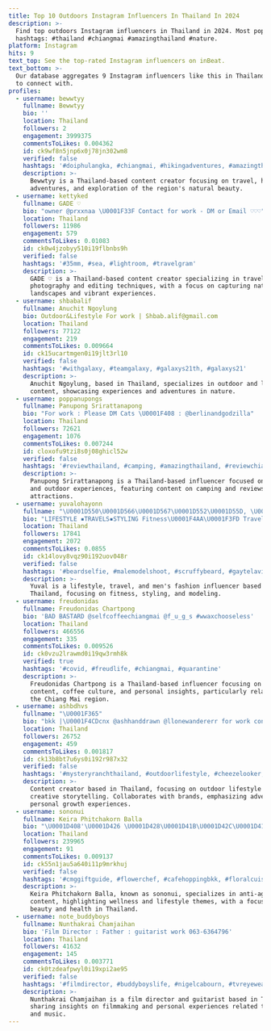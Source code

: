 ```yaml
---
title: Top 10 Outdoors Instagram Influencers In Thailand In 2024
description: >-
  Find top outdoors Instagram influencers in Thailand in 2024. Most popular
  hashtags: #thailand #chiangmai #amazingthailand #nature.
platform: Instagram
hits: 9
text_top: See the top-rated Instagram influencers on inBeat.
text_bottom: >-
  Our database aggregates 9 Instagram influencers like this in Thailand for you
  to connect with.
profiles:
  - username: bewwtyy
    fullname: Bewwtyy
    bio: ''
    location: Thailand
    followers: 2
    engagement: 3999375
    commentsToLikes: 0.004362
    id: ck9wf8n5jnp6x0j78jn302wm8
    verified: false
    hashtags: '#doiphulangka, #chiangmai, #hikingadventures, #amazingthailand'
    description: >-
      Bewwtyy is a Thailand-based content creator focusing on travel, hiking
      adventures, and exploration of the region's natural beauty.
  - username: kettyked
    fullname: GADE ♡
    bio: "owner @prxxnaa \U0001F33F Contact for work - DM or Email ♡︎♡︎♡︎"
    location: Thailand
    followers: 11986
    engagement: 579
    commentsToLikes: 0.01083
    id: ck0w4jzobyy510i19flbnbs9h
    verified: false
    hashtags: '#35mm, #sea, #lightroom, #travelgram'
    description: >-
      GADE ♡ is a Thailand-based content creator specializing in travel
      photography and editing techniques, with a focus on capturing natural
      landscapes and vibrant experiences.
  - username: shbabalif
    fullname: Anuchit Ngoylung
    bio: Outdoor&Lifestyle For work | Shbab.alif@gmail.com
    location: Thailand
    followers: 77122
    engagement: 219
    commentsToLikes: 0.009664
    id: ck15ucartmgen0i19jlt3rl10
    verified: false
    hashtags: '#withgalaxy, #teamgalaxy, #galaxys21th, #galaxys21'
    description: >-
      Anuchit Ngoylung, based in Thailand, specializes in outdoor and lifestyle
      content, showcasing experiences and adventures in nature.
  - username: poppanupongs
    fullname: Panupong Srirattanapong
    bio: "For work : Please DM Cats \U0001F408 : @berlinandgodzilla"
    location: Thailand
    followers: 72621
    engagement: 1076
    commentsToLikes: 0.007244
    id: cloxofu9tzi8s0j08ghicl52w
    verified: false
    hashtags: '#reviewthailand, #camping, #amazingthailand, #reviewchiangmai'
    description: >-
      Panupong Srirattanapong is a Thailand-based influencer focused on travel
      and outdoor experiences, featuring content on camping and reviews of local
      attractions.
  - username: yuvalohayonn
    fullname: "\U0001D550\U0001D566\U0001D567\U0001D552\U0001D55D, \U0001D54B\U0001D556\U0001D55D-\U0001D538\U0001D567\U0001D55A\U0001D567, \U0001D7DB\U0001D7D8"
    bio: "LIFESTYLE ▪️TRAVELS▪️STYLING Fitness\U0001F4AA\U0001F3FD Travels ✈️ Men fashion \U0001F574\U0001F3FC Modeling \U0001F4F7 Married @doc.koren \U0001F46C My next trips —> ? ? ? My wish list(;"
    location: Thailand
    followers: 17841
    engagement: 2072
    commentsToLikes: 0.0855
    id: ck14lovy8vqz90i192uov048r
    verified: false
    hashtags: '#beardselfie, #malemodelshoot, #scruffybeard, #gaytelaviv'
    description: >-
      Yuval is a lifestyle, travel, and men's fashion influencer based in
      Thailand, focusing on fitness, styling, and modeling.
  - username: freudonidas
    fullname: Freudonidas Chartpong
    bio: 'BAD BASTARD @selfcoffeechiangmai @f_u_g_s #wwaxchooseless'
    location: Thailand
    followers: 466556
    engagement: 335
    commentsToLikes: 0.009526
    id: ck0vzu2lrawmd0i19qw3rmh8k
    verified: true
    hashtags: '#covid, #freudlife, #chiangmai, #quarantine'
    description: >-
      Freudonidas Chartpong is a Thailand-based influencer focusing on lifestyle
      content, coffee culture, and personal insights, particularly related to
      the Chiang Mai region.
  - username: ashbdhvs
    fullname: "\U0001F365"
    bio: "bkk |\U0001F4CDcnx @ashhanddrawn @llonewandererr for work contact via dm"
    location: Thailand
    followers: 26752
    engagement: 459
    commentsToLikes: 0.001817
    id: ck13b8bt7u6ys0i192r987x32
    verified: false
    hashtags: '#mysteryranchthailand, #outdoorlifestyle, #cheezelooker, #comingofage'
    description: >-
      Content creator based in Thailand, focusing on outdoor lifestyle and
      creative storytelling. Collaborates with brands, emphasizing adventure and
      personal growth experiences.
  - username: sononui
    fullname: Keira Phitchakorn Balla
    bio: "\U0001D408'\U0001D426 \U0001D428\U0001D41B\U0001D42C\U0001D41E\U0001D42C\U0001D42C\U0001D41E\U0001D41D \U0001D430\U0001D422\U0001D42D\U0001D421 \U0001D41A\U0001D427\U0001D42D\U0001D422 \U0001D41A\U0001D420\U0001D422\U0001D427\U0001D420 \U0001F4AA\U0001F3FB Line: @Sononui \U0001F1EE\U0001F1F9AFS Italy"
    location: Thailand
    followers: 239965
    engagement: 91
    commentsToLikes: 0.009137
    id: ck55n1jau5a640i11p9mrkhuj
    verified: false
    hashtags: '#cmggiftguide, #flowerchef, #cafehoppingbkk, #floralcuisine'
    description: >-
      Keira Phitchakorn Balla, known as sononui, specializes in anti-aging
      content, highlighting wellness and lifestyle themes, with a focus on
      beauty and health in Thailand.
  - username: note_buddyboys
    fullname: Nunthakrai Chamjaihan
    bio: 'Film Director : Father : guitarist work 063-6364796'
    location: Thailand
    followers: 41632
    engagement: 145
    commentsToLikes: 0.003771
    id: ck0tzdeafpwyl0i19xpi2ae95
    verified: false
    hashtags: '#filmdirector, #buddyboyslife, #nigelcabourn, #tvreyewear'
    description: >-
      Nunthakrai Chamjaihan is a film director and guitarist based in Thailand,
      sharing insights on filmmaking and personal experiences related to family
      and music.
---
```


